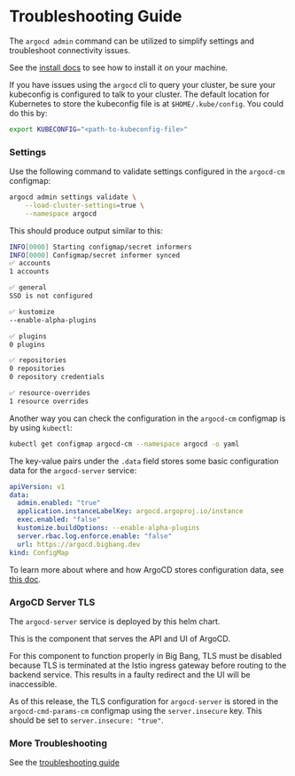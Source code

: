 # Troubleshooting Guide

The `argocd admin` command can be utilized to simplify settings and troubleshoot connectivity issues.

See the [install docs](https://argo-cd.readthedocs.io/en/stable/cli_installation/) to see how to install it on your machine.

If you have issues using the `argocd` cli to query your cluster, be sure your kubeconfig is configured to talk to your cluster. The default location for Kubernetes to store the kubeconfig file is at `$HOME/.kube/config`. You could do this by:

```bash
export KUBECONFIG="<path-to-kubeconfig-file>"
```

### Settings

Use the following command to validate settings configured in the `argocd-cm` configmap:

```bash
argocd admin settings validate \
    --load-cluster-settings=true \
    --namespace argocd
```

This should produce output similar to this:

```bash
INFO[0000] Starting configmap/secret informers          
INFO[0000] Configmap/secret informer synced             
✅ accounts
1 accounts

✅ general
SSO is not configured

✅ kustomize
--enable-alpha-plugins

✅ plugins
0 plugins

✅ repositories
0 repositories
0 repository credentials

✅ resource-overrides
1 resource overrides
```

Another way you can check the configuration in the `argocd-cm` configmap is by using `kubectl`:

```bash
kubectl get configmap argocd-cm --namespace argocd -o yaml
```

The key-value pairs under the `.data` field stores some basic configuration data for the `argocd-server` service:

```yaml
apiVersion: v1
data:
  admin.enabled: "true"
  application.instanceLabelKey: argocd.argoproj.io/instance
  exec.enabled: "false"
  kustomize.buildOptions: --enable-alpha-plugins
  server.rbac.log.enforce.enable: "false"
  url: https://argocd.bigbang.dev
kind: ConfigMap
```

To learn more about where and how ArgoCD stores configuration data, see [this doc](https://argo-cd.readthedocs.io/en/stable/operator-manual/declarative-setup/#declarative-setup).

### ArgoCD Server TLS

The `argocd-server` service is deployed by this helm chart.

This is the component that serves the API and UI of ArgoCD.

For this component to function properly in Big Bang, TLS must be disabled because TLS is terminated at the Istio ingress gateway before routing to the backend service. This results in a faulty redirect and the UI will be inaccessible.

As of this release, the TLS configuration for `argocd-server` is stored in the `argocd-cmd-params-cm` configmap using the `server.insecure` key. This should be set to `server.insecure: "true"`.

### More Troubleshooting

See the [troubleshooting guide](https://argo-cd.readthedocs.io/en/stable/operator-manual/troubleshooting/)
